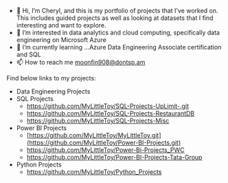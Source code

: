 - 👋 Hi, I’m Cheryl, and this is my portfolio of projects that I've worked on.  This includes guided projects as well as looking at datasets that I find interesting and want to explore.
- 👀 I’m interested in data analytics and cloud computing, specifically data engineering on Microsoft Azure 
- 🌱 I’m currently learning ...Azure Data Engineering Associate certification and SQL
- 📫 How to reach me moonfin908@dontsp.am

Find below links to my projects:
- Data Engineering Projects
- SQL Projects 
   - https://github.com/MyLittleToy/SQL-Projects-UpLimit-.git
   - https://github.com/MyLittleToy/SQL-Projects-RestaurantDB
   - https://github.com/MyLittleToy/SQL-Projects-Misc
- Power BI Projects
   - [https://github.com/MyLittleToy/MyLittleToy.git](https://github.com/MyLittleToy/Power-BI-Projects.git)
   - https://github.com/MyLittleToy/Power-Bi-Projects_PWC
   - https://github.com/MyLittleToy/Power-BI-Projects-Tata-Group
- Python Projects
   - https://github.com/MyLittleToy/Python_Projects 







<!---
MyLittleToy/MyLittleToy is a ✨ special ✨ repository because its `README.md` (this file) appears on your GitHub profile.
You can click the Preview link to take a look at your changes.
--->
